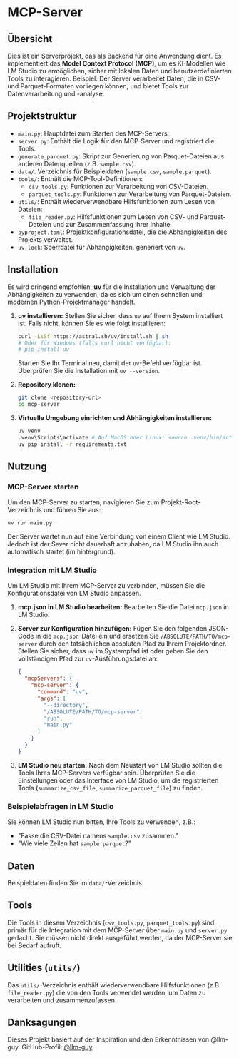 # MCP-Server

## Übersicht
Dies ist ein Serverprojekt, das als Backend für eine Anwendung dient. Es implementiert das **Model Context Protocol (MCP)**, um es KI-Modellen wie LM Studio zu ermöglichen, sicher mit lokalen Daten und benutzerdefinierten Tools zu interagieren. Beispiel: Der Server verarbeitet Daten, die in CSV- und Parquet-Formaten vorliegen können, und bietet Tools zur Datenverarbeitung und -analyse.

## Projektstruktur
- `main.py`: Hauptdatei zum Starten des MCP-Servers.
- `server.py`: Enthält die Logik für den MCP-Server und registriert die Tools.
- `generate_parquet.py`: Skript zur Generierung von Parquet-Dateien aus anderen Datenquellen (z.B. `sample.csv`).
- `data/`: Verzeichnis für Beispieldaten (`sample.csv`, `sample.parquet`).
- `tools/`: Enthält die MCP-Tool-Definitionen:
    - `csv_tools.py`: Funktionen zur Verarbeitung von CSV-Dateien.
    - `parquet_tools.py`: Funktionen zur Verarbeitung von Parquet-Dateien.
- `utils/`: Enthält wiederverwendbare Hilfsfunktionen zum Lesen von Dateien:
    - `file_reader.py`: Hilfsfunktionen zum Lesen von CSV- und Parquet-Dateien und zur Zusammenfassung ihrer Inhalte.
- `pyproject.toml`: Projektkonfigurationsdatei, die die Abhängigkeiten des Projekts verwaltet.
- `uv.lock`: Sperrdatei für Abhängigkeiten, generiert von `uv`.

## Installation
Es wird dringend empfohlen, **uv** für die Installation und Verwaltung der Abhängigkeiten zu verwenden, da es sich um einen schnellen und modernen Python-Projektmanager handelt.

1.  **uv installieren:**
    Stellen Sie sicher, dass `uv` auf Ihrem System installiert ist. Falls nicht, können Sie es wie folgt installieren:
    ```bash
    curl -LsSf https://astral.sh/uv/install.sh | sh
    # Oder für Windows (falls curl nicht verfügbar):
    # pip install uv
    ```
    Starten Sie Ihr Terminal neu, damit der `uv`-Befehl verfügbar ist. Überprüfen Sie die Installation mit `uv --version`.

2.  **Repository klonen:**
    ```bash
    git clone <repository-url>
    cd mcp-server
    ```

3.  **Virtuelle Umgebung einrichten und Abhängigkeiten installieren:**
    ```bash
    uv venv
    .venv\Scripts\activate # Auf MacOS oder Linux: source .venv/bin/activate
    uv pip install -r requirements.txt
    ```

## Nutzung

### MCP-Server starten
Um den MCP-Server zu starten, navigieren Sie zum Projekt-Root-Verzeichnis und führen Sie aus:
```bash
uv run main.py
```
Der Server wartet nun auf eine Verbindung von einem Client wie LM Studio. Jedoch ist der Sever nicht dauerhaft anzuhaben, da LM Studio ihn auch automatisch startet (im hintergrund).

### Integration mit LM Studio
Um LM Studio mit Ihrem MCP-Server zu verbinden, müssen Sie die Konfigurationsdatei von LM Studio anpassen.

1.  **mcp.json in LM Studio bearbeiten:**
    Bearbeiten Sie die Datei `mcp.json` in LM Studio.

2.  **Server zur Konfiguration hinzufügen:**
    Fügen Sie den folgenden JSON-Code in die `mcp.json`-Datei ein und ersetzen Sie `/ABSOLUTE/PATH/TO/mcp-server` durch den tatsächlichen absoluten Pfad zu Ihrem Projektordner. Stellen Sie sicher, dass `uv` im Systempfad ist oder geben Sie den vollständigen Pfad zur `uv`-Ausführungsdatei an:
    ```json
    {
      "mcpServers": {
        "mcp-server": {
          "command": "uv",
          "args": [
            "--directory",
            "/ABSOLUTE/PATH/TO/mcp-server",
            "run",
            "main.py"
          ]
        }
      }
    }
    ```

3.  **LM Studio neu starten:**
    Nach dem Neustart von LM Studio sollten die Tools Ihres MCP-Servers verfügbar sein. Überprüfen Sie die Einstellungen oder das Interface von LM Studio, um die registrierten Tools (`summarize_csv_file`, `summarize_parquet_file`) zu finden.

### Beispielabfragen in LM Studio
Sie können LM Studio nun bitten, Ihre Tools zu verwenden, z.B.:
*   "Fasse die CSV-Datei namens `sample.csv` zusammen."
*   "Wie viele Zeilen hat `sample.parquet`?"

## Daten
Beispieldaten finden Sie im `data/`-Verzeichnis.

## Tools
Die Tools in diesem Verzeichnis (`csv_tools.py`, `parquet_tools.py`) sind primär für die Integration mit dem MCP-Server über `main.py` und `server.py` gedacht. Sie müssen nicht direkt ausgeführt werden, da der MCP-Server sie bei Bedarf aufruft.

## Utilities (`utils/`)
Das `utils/`-Verzeichnis enthält wiederverwendbare Hilfsfunktionen (z.B. `file_reader.py`) die von den Tools verwendet werden, um Daten zu verarbeiten und zusammenzufassen.

## Danksagungen
Dieses Projekt basiert auf der Inspiration und den Erkenntnissen von @llm-guy.
GitHub-Profil: [@llm-guy](https://github.com/llm-guy)

